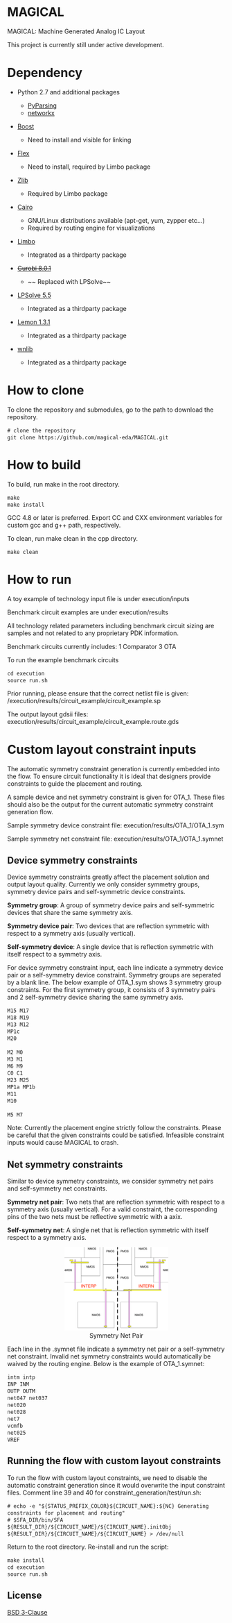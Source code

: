 # MAGICAL #

MAGICAL: Machine Generated Analog IC Layout

This project is currently still under active development.

# Dependency #

- Python 2.7 and additional packages
    - [PyParsing](https://github.com/pyparsing/pyparsing)
    - [networkx](https://github.com/networkx/networkx)

- [Boost](https://www.boost.org)
    - Need to install and visible for linking

- [Flex](https://github.com/westes/flex)
    - Need to install, required by Limbo package

- [Zlib](https://www.zlib.net)
    - Required by Limbo package

- [Cairo](https://cairographics.org)
    - GNU/Linux distributions available (apt-get, yum, zypper etc...)
    - Required by routing engine for visualizations

- [Limbo](https://github.com/limbo018/Limbo)
    - Integrated as a thirdparty package

- ~~[Gurobi 8.0.1](http://www.gurobi.com/)~~
    - ~~ Replaced with LPSolve~~

- [LPSolve 5.5](http://lpsolve.sourceforge.net/5.5/)
    - Integrated as a thirdparty package 

- [Lemon 1.3.1](https://lemon.cs.elte.hu/trac/lemon)
    - Integrated as a thirdparty package

- [wnlib](http://www.willnaylor.com/wnlib.html)
    - Integrated as a thirdparty package

# How to clone #

To clone the repository and submodules, go to the path to download the repository. 
```
# clone the repository 
git clone https://github.com/magical-eda/MAGICAL.git
```

# How to build #

To build, run make in the root directory. 
```
make 
make install
```
GCC 4.8 or later is preferred. 
Export CC and CXX environment variables for custom gcc and g++ path, respectively. 

To clean, run make clean in the cpp directory. 
```
make clean
```

# How to run #

A toy example of technology input file is under execution/inputs

Benchmark circuit examples are under execution/results

All technology related parameters including benchmark circuit sizing are samples and not related to any proprietary PDK information.

Benchmark circuits currently includes:
1 Comparator
3 OTA

To run the example benchmark circuits
```
cd execution
source run.sh
```
Prior running, please ensure that the correct netlist file is given: /execution/results/circuit_example/circuit_example.sp

The output layout gdsii files: execution/results/circuit_example/circuit_example.route.gds

# Custom layout constraint inputs #

The automatic symmetry constraint generation is currently embedded into the flow. To ensure circuit functionality it is ideal that designers provide  constraints to guide the placement and routing. 

A sample device and net symmetry constraint is given for OTA_1. These files should also be the output for the current automatic symmetry constraint generation flow.

Sample symmetry device constraint file:
execution/results/OTA_1/OTA_1.sym

Sample symmetry net constraint file:
execution/results/OTA_1/OTA_1.symnet

## Device symmetry constraints

Device symmetry constraints greatly affect the placement solution and output layout quality. Currently we only consider symmetry groups, symmetry device pairs and self-symmetric device constraints.

**Symmetry group**: A group of symmetry device pairs and self-symmetric devices that share the same symmetry axis.

**Symmetry device pair**: Two devices that are reflection symmetric with respect to a symmetry axis (usually vertical).

**Self-symmetry device**: A single device that is reflection symmetric with itself respect to a symmetry axis.

For device symmetry constraint input, each line indicate a symmetry device pair or a self-symmetry device constraint. Symmetry groups are seperated by a blank line. The below example of OTA_1.sym shows 3 symmetry group constraints. For the first symmetry group, it consists of 3 symmetry pairs and 2 self-symmetry device sharing the same symmetry axis.
```
M15 M17
M18 M19
M13 M12
MP1c
M20

M2 M0
M3 M1
M6 M9
C0 C1
M23 M25
MP1a MP1b
M11
M10

M5 M7

```
Note: Currently the placement engine strictly follow the constraints. Please be careful that the given constraints could be satisfied. Infeasible constraint inputs would cause MAGICAL to crash.

## Net symmetry constraints

Similar to device symmetry constraints, we consider symmetry net pairs and self-symmetry net constraints. 

**Symmetry net pair**: Two nets that are reflection symmetric with respect to a symmetry axis (usually vertical). For a valid constraint, the corresponding pins of the two nets must be reflective symmetric with a axix.

**Self-symmetry net**: A single net that is reflection symmetric with itself respect to a symmetry axis.

<figure align="center">
  <img src="images/sym_net.png" width="240" alt>
  <figcaption>Symmetry Net Pair</figcaption>
</figure>

Each line in the .symnet file indicate a symmetry net pair or a self-symmetry net constraint. Invalid net symmetry constraints would automatically be waived by the routing engine. Below is the example of OTA_1.symnet:
```
intm intp
INP INM
OUTP OUTM
net047 net037
net020
net028
net7
vcmfb
net025
VREF
```

## Running the flow with custom layout constraints
To run the flow with custom layout constraints, we need to disable the automatic constraint generation since it would overwrite the input constraint files. Comment line 39 and 40 for  constraint_generation/test/run.sh:
```
# echo -e "${STATUS_PREFIX_COLOR}${CIRCUIT_NAME}:${NC} Generating constraints for placement and routing"
# $SFA_DIR/bin/SFA ${RESULT_DIR}/${CIRCUIT_NAME}/${CIRCUIT_NAME}.initObj ${RESULT_DIR}/${CIRCUIT_NAME}/${CIRCUIT_NAME} > /dev/null
```

Return to the root directory. Re-install and run the script:
```
make install
cd execution
source run.sh
```

## License
[BSD 3-Clause](https://github.com/magical-eda/MAGICAL/blob/master/LICENSE)
